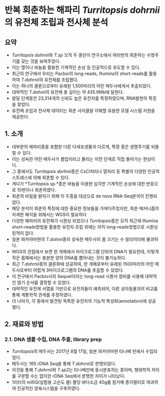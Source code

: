 # 반복 회춘하는 해파리 *Turritopsis dohrnii*의 유전체 조립과 전사체 분석
## 요약
- *Turritopsis dohrnii*와 *T.sp* 오직 두 종만이 연구소에서 여러번의 회춘하는 수명주기를 갖는 것을 보여주었다.
- 이는 열이나 바늘을 활용한 기계적인 손상 등 인공적으로 유도할 수 있다.
- 최근의 연구에서 우리는 Pacbio의 long-reads, Illumina의 short-reads를 활용하여 *T.dohrnii*의 유전체를 조립했다.
- 이는 하나의 클론으로부터 유래된 1,500마리의 어린 메두사에게서 추출되었다.
- 대략적인 *T.dohnii*의 유전체 총 길이는 약 435.9Mb에 달한다.
- 발달 단계동안 23,314개의 신뢰도 높은 유전자를 특정하였으며, RNA발현의 특징을 찾았다.
- 유전체 조립과 전사체 데이터는 회춘 사이클을 이해할 유용한 모델 시스템 자원을 제공한다.

## 1. 소개
- 대부분의 해파리종을 포함한 다른 다세포생물과 다르게, 특정 종은 생명주기를 되돌릴 수 있다.
- 이는 성숙한 어린 메두사가 폴립이라고 불리는 이전 단계로 직접 돌아가는 현상이다.
- 그 중에서도 *Turritopsis dorhnii*종은 CsCl처리나 열처리 등 특별히 다양한 인공적 스트레스에 의해 회춘할 수 있다.
- 게다가 *Turritopsis sp.*종은 바늘을 이용한 심각한 기계적인 손상에 대한 반응으로 10번이나 회춘하였다. 
- 회춘의 비밀을 밝히기 위해 이 두종을 대상으로 de novo RNA-Seq분석이 진행되었다.
- 해당 분석이 회춘의 특징에 대한 중요한 정보들을 가져다주었지만, 회춘 메커니즘의 자세한 해석을 위해서는 WGS이 필요하다
- 다양한 해파리의 유전체가 시퀀싱 되었으나 *Turritopsis*종은 오직 최근에 Illumina short-reads방법을 활용한 유전자 조립 외에는 아직 long-reads방법으로 시퀀싱 된적이 없다.
- 일본 와카야마현의 *T.dohnii*종의 성숙한 메두사의 몸 크기는 수 밀리미터에 불과하다.
- WGS의 관점에서 보면 한 개체에서 마이크로그램 단위의 DNA가 필요한데, 이렇게 작은 몸체에서는 충분한 양의 DNA를 뽑아내는 것이 불가능하다.
- 최근 *T.dohrnii*종의 클론화에 성공하여, 한 개체로부터 유래된 1500마리의 어린 메두사로부터 어렵게 3마이크로그램의 DNA를 추출할 수 있었다. 
- 이 연구에서 Pacbio사의 Sequel이라는 long-read 시퀀서 장비를 사용해 대략적인 염기 순서를 결정할 수 있었다. 
- 대략적인 유전체 서열을 기반으로 유전자들이 예측되어, 다른 상아동물과의 비교를 통해 계통학적 관계를 추정하였다. 
- 더 나아가, 각 종에서 발견된 독특한 유전자의 기능적 특성화(annotation)에 성공했다.

## 2. 재료와 방법
### 2.1. DNA 샘플 수집, DNA 추출, library prep
- *Turritopsis*의 메두사는 2017년 8월 17일, 일본 와카야마현 타나베 만에서 수집되었다.
- 메두사는 16S rDNA Seq을 통해 *T.dohrnii*로 판명되었다.
- 이것을 통해 *T.dohrnii*와 *T.sp2*는 타나베만에 동시분포하는 종이며, 형태학적 차이를 구분할 수는 없지만 rDNA Seq에서 분명한 차이가 나타났다.
- 1리터의 milliQ(실험용 고순도 물) 물당 바다소금 40g를 첨가해 종이필터로 여과하여 인공적인 양육시스템을 구축하였다.